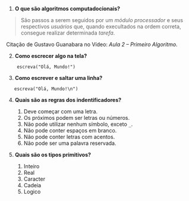 1. **O que são algoritmos computadocionais?**  
> São passos a serem seguidos por um *módulo processador* e seus respectivos *usuários* que, quando execultados na ordem correta, consegue realizar determinada *tarefa*.
>   
Citação de Gustavo Guanabara no Vídeo: *Aula 2 – Primeiro Algoritmo*.


2. **Como escrecer algo na tela?**
```text
    escreva("Olá, Mundo!")
```
3. **Como escrever e saltar uma linha?**  
```text
   escreva("Olá, Mundo!\n")
```
4. **Quais são as regras dos indentificadores?**  
   1. Deve começar com uma letra.
   2. Os próximos podem ser letras ou números.
   3. Não pode utilizar nenhum símbolo, exceto `_`.
   4. Não pode conter espaços em branco.
   5. Não pode conter letras com acentos.
   6. Não pode ser uma palavra reservada.

5. **Quais são os tipos primitivos?**
   1. Inteiro
   2. Real
   3. Caracter
   4. Cadeia
   5. Logico
